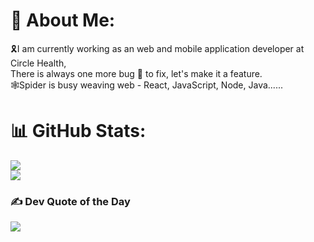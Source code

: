 # 💫 About Me:
🎗️I am currently working as an web and mobile application developer at Circle Health,<br>There is always one more bug 🤖 to fix, let's make it a feature.<br>🕸️Spider is busy weaving web - React, JavaScript, Node, Java......

# 📊 GitHub Stats:
![](https://github-readme-streak-stats.herokuapp.com/?user=Spider-Calvin&theme=dark&hide_border=false)<br/>
![](https://github-readme-stats.vercel.app/api/top-langs/?username=Spider-Calvin&theme=dark&hide_border=false&include_all_commits=false&count_private=false&layout=compact)

### ✍️ Dev Quote of the Day
![](https://quotes-github-readme.vercel.app/api?type=horizontal&theme=radical)

<!-- https://gprm.itsvg.in -->
